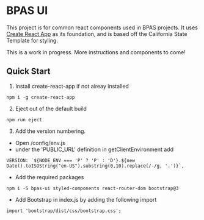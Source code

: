 # BPAS UI

This project is for common react components used in BPAS projects. It uses [Create React App](https://github.com/facebookincubator/create-react-app) as its foundation, and is based off the California State Template for styling.

This is a work in progress. More instructions and components to come!

## Quick Start

1. Install create-react-app if not alreay installed

```
npm i -g create-react-app
```

2. Eject out of the default build

```
npm run eject
```

3. Add the version numbering.
* Open /config/env.js
* under the 'PUBLIC_URL' definition in getClientEnvironment add

```
VERSION: `${NODE_ENV === 'P' ? 'P' : 'D'}.${new Date().toISOString("en-US").substring(0,10).replace(/-/g, '.')}`,
```

* Add the required packages

```
npm i -S bpas-ui styled-components react-router-dom bootstrap@3
```

* Add Bootstrap in index.js by adding the following import

```
import 'bootstrap/dist/css/bootstrap.css';
```
